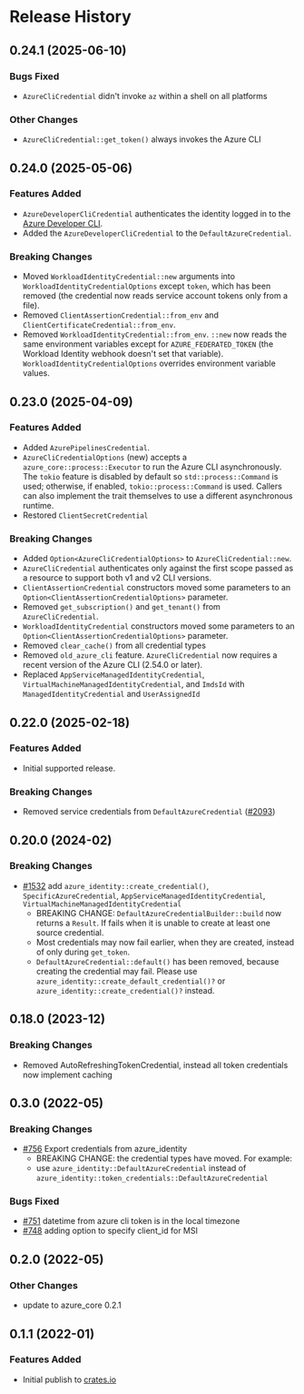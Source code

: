 # Release History

## 0.24.1 (2025-06-10)

### Bugs Fixed

- `AzureCliCredential` didn't invoke `az` within a shell on all platforms

### Other Changes

- `AzureCliCredential::get_token()` always invokes the Azure CLI

## 0.24.0 (2025-05-06)

### Features Added

- `AzureDeveloperCliCredential` authenticates the identity logged in to the [Azure Developer CLI](https://learn.microsoft.com/azure/developer/azure-developer-cli/overview).
- Added the `AzureDeveloperCliCredential` to the `DefaultAzureCredential`.

### Breaking Changes

- Moved `WorkloadIdentityCredential::new` arguments into `WorkloadIdentityCredentialOptions` except `token`, which has been removed (the credential now reads service account tokens only from a file).
- Removed `ClientAssertionCredential::from_env` and `ClientCertificateCredential::from_env`.
- Removed `WorkloadIdentityCredential::from_env`. `::new` now reads the same environment variables except for `AZURE_FEDERATED_TOKEN` (the Workload Identity webhook doesn't set that variable). `WorkloadIdentityCredentialOptions` overrides environment variable values.

## 0.23.0 (2025-04-09)

### Features Added

- Added `AzurePipelinesCredential`.
- `AzureCliCredentialOptions` (new) accepts a `azure_core::process::Executor` to run the Azure CLI asynchronously.
  The `tokio` feature is disabled by default so `std::process::Command` is used; otherwise, if enabled, `tokio::process::Command` is used.
  Callers can also implement the trait themselves to use a different asynchronous runtime.
- Restored `ClientSecretCredential`

### Breaking Changes

- Added `Option<AzureCliCredentialOptions>` to `AzureCliCredential::new`.
- `AzureCliCredential` authenticates only against the first scope passed as a resource to support both v1 and v2 CLI versions.
- `ClientAssertionCredential` constructors moved some parameters to an `Option<ClientAssertionCredentialOptions>` parameter.
- Removed `get_subscription()` and `get_tenant()` from `AzureCliCredential`.
- `WorkloadIdentityCredential` constructors moved some parameters to an `Option<ClientAssertionCredentialOptions>` parameter.
- Removed `clear_cache()` from all credential types
- Removed `old_azure_cli` feature. `AzureCliCredential` now requires a recent version of the Azure CLI (2.54.0 or later).
- Replaced `AppServiceManagedIdentityCredential`, `VirtualMachineManagedIdentityCredential`, and `ImdsId` with `ManagedIdentityCredential` and `UserAssignedId`

## 0.22.0 (2025-02-18)

### Features Added

- Initial supported release.

### Breaking Changes

- Removed service credentials from `DefaultAzureCredential` ([#2093](https://github.com/Azure/azure-sdk-for-rust/issues/2093))

## 0.20.0 (2024-02)

### Breaking Changes

- [#1532](https://github.com/Azure/azure-sdk-for-rust/pull/1532) add `azure_identity::create_credential()`, `SpecificAzureCredential`, `AppServiceManagedIdentityCredential`, `VirtualMachineManagedIdentityCredential`
  - BREAKING CHANGE: `DefaultAzureCredentialBuilder::build` now returns a `Result`. If fails when it is unable to create at least one source credential.
  - Most credentials may now fail earlier, when they are created, instead of only during `get_token`.
  - `DefaultAzureCredential::default()` has been removed, because creating the credential may fail. Please use `azure_identity::create_default_credential()?` or `azure_identity::create_credential()?` instead.

## 0.18.0 (2023-12)

### Breaking Changes

- Removed AutoRefreshingTokenCredential, instead all token credentials now implement caching

## 0.3.0 (2022-05)

### Breaking Changes

- [#756](https://github.com/Azure/azure-sdk-for-rust/pull/756) Export credentials from azure_identity
  - BREAKING CHANGE: the credential types have moved. For example:
  - use `azure_identity::DefaultAzureCredential` instead of `azure_identity::token_credentials::DefaultAzureCredential`

### Bugs Fixed

- [#751](https://github.com/Azure/azure-sdk-for-rust/pull/751) datetime from azure cli token is in the local timezone
- [#748](https://github.com/Azure/azure-sdk-for-rust/pull/748) adding option to specify client_id for MSI

## 0.2.0 (2022-05)

### Other Changes

- update to azure_core 0.2.1

## 0.1.1 (2022-01)

### Features Added

- Initial publish to [crates.io](https://crates.io/crates/azure_identity)
